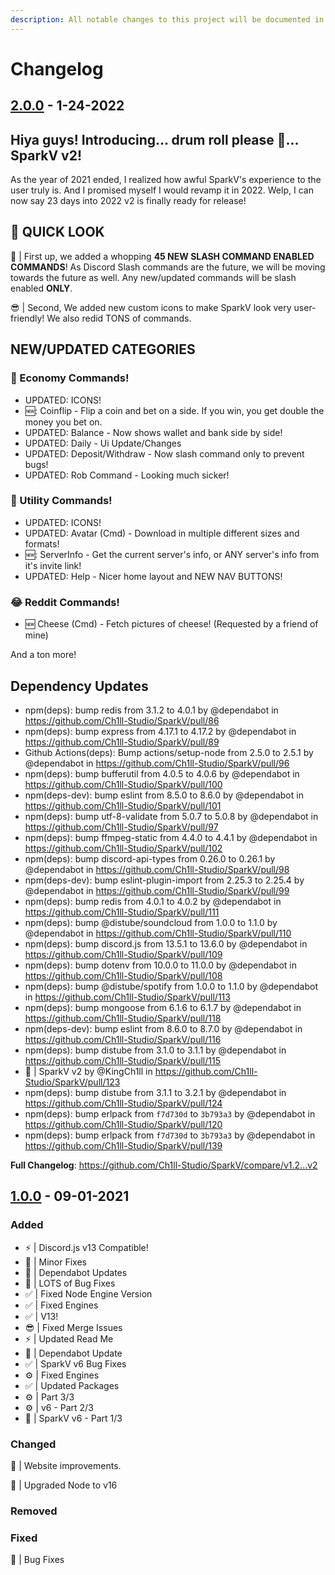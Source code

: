 ```yaml
---
description: All notable changes to this project will be documented in this file.
---
```


# Changelog

## [2.0.0](https://github.com/Ch1ll-Studio/SparkV/compare/v1.1...v2) - 1-24-2022

## Hiya guys! Introducing... drum roll please :drum:... SparkV v2!

As the year of 2021 ended, I realized how awful SparkV's experience to the user truly is. And I promised myself I would revamp it in 2022. Welp, I can now say 23 days into 2022 v2 is finally ready for release!

## :eyes: **QUICK LOOK**
:crystal_ball: | First up, we added a whopping **45 NEW SLASH COMMAND ENABLED COMMANDS**! As Discord Slash commands are the future, we will be moving towards the future as well. Any new/updated commands will be slash enabled **ONLY**.

:sunglasses: | Second, We added new custom icons to make SparkV look very user-friendly! We also redid TONS of commands.

## **NEW/UPDATED CATEGORIES**
### 💸 Economy Commands!
* UPDATED: ICONS!
* :new:: Coinflip - Flip a coin and bet on a side. If you win, you get double the money you bet on. 
* UPDATED: Balance - Now shows wallet and bank side by side!
* UPDATED: Daily - Ui Update/Changes
* UPDATED: Deposit/Withdraw - Now slash command only to prevent bugs!
* UPDATED: Rob Command - Looking much sicker!

### 🧰 Utility Commands!
* UPDATED: ICONS!
* UPDATED: Avatar (Cmd) - Download in multiple different sizes and formats!
* :new:: ServerInfo - Get the current server's info, or ANY server's info from it's invite link!
* UPDATED: Help - Nicer home layout and NEW NAV BUTTONS!

### 😂 Reddit Commands!
* :new: Cheese (Cmd) - Fetch pictures of cheese! (Requested by a friend of mine)

And a ton more!

## Dependency Updates
* npm(deps): bump redis from 3.1.2 to 4.0.1 by @dependabot in https://github.com/Ch1ll-Studio/SparkV/pull/86
* npm(deps): bump express from 4.17.1 to 4.17.2 by @dependabot in https://github.com/Ch1ll-Studio/SparkV/pull/89
* Github Actions(deps): Bump actions/setup-node from 2.5.0 to 2.5.1 by @dependabot in https://github.com/Ch1ll-Studio/SparkV/pull/96
* npm(deps): bump bufferutil from 4.0.5 to 4.0.6 by @dependabot in https://github.com/Ch1ll-Studio/SparkV/pull/100
* npm(deps-dev): bump eslint from 8.5.0 to 8.6.0 by @dependabot in https://github.com/Ch1ll-Studio/SparkV/pull/101
* npm(deps): bump utf-8-validate from 5.0.7 to 5.0.8 by @dependabot in https://github.com/Ch1ll-Studio/SparkV/pull/97
* npm(deps): bump ffmpeg-static from 4.4.0 to 4.4.1 by @dependabot in https://github.com/Ch1ll-Studio/SparkV/pull/102
* npm(deps): bump discord-api-types from 0.26.0 to 0.26.1 by @dependabot in https://github.com/Ch1ll-Studio/SparkV/pull/98
* npm(deps-dev): bump eslint-plugin-import from 2.25.3 to 2.25.4 by @dependabot in https://github.com/Ch1ll-Studio/SparkV/pull/99
* npm(deps): bump redis from 4.0.1 to 4.0.2 by @dependabot in https://github.com/Ch1ll-Studio/SparkV/pull/111
* npm(deps): bump @distube/soundcloud from 1.0.0 to 1.1.0 by @dependabot in https://github.com/Ch1ll-Studio/SparkV/pull/110
* npm(deps): bump discord.js from 13.5.1 to 13.6.0 by @dependabot in https://github.com/Ch1ll-Studio/SparkV/pull/109
* npm(deps): bump dotenv from 10.0.0 to 11.0.0 by @dependabot in https://github.com/Ch1ll-Studio/SparkV/pull/108
* npm(deps): bump @distube/spotify from 1.0.0 to 1.1.0 by @dependabot in https://github.com/Ch1ll-Studio/SparkV/pull/113
* npm(deps): bump mongoose from 6.1.6 to 6.1.7 by @dependabot in https://github.com/Ch1ll-Studio/SparkV/pull/118
* npm(deps-dev): bump eslint from 8.6.0 to 8.7.0 by @dependabot in https://github.com/Ch1ll-Studio/SparkV/pull/116
* npm(deps): bump distube from 3.1.0 to 3.1.1 by @dependabot in https://github.com/Ch1ll-Studio/SparkV/pull/115
* 🚀 | SparkV v2 by @KingCh1ll in https://github.com/Ch1ll-Studio/SparkV/pull/123
* npm(deps): bump distube from 3.1.1 to 3.2.1 by @dependabot in https://github.com/Ch1ll-Studio/SparkV/pull/124
* npm(deps): bump erlpack from `f7d730d` to `3b793a3` by @dependabot in https://github.com/Ch1ll-Studio/SparkV/pull/120
* npm(deps): bump erlpack from `f7d730d` to `3b793a3` by @dependabot in https://github.com/Ch1ll-Studio/SparkV/pull/139

**Full Changelog**: https://github.com/Ch1ll-Studio/SparkV/compare/v1.2...v2

## [1.0.0](https://github.com/KingCh1ll/sparkv) - 09-01-2021

### Added

* ⚡ \| Discord.js v13 Compatible!
* 🔨 \| Minor Fixes
* 🤖 \| Dependabot Updates
* 🐛 \| LOTS of Bug Fixes
* ✅ \| Fixed Node Engine Version
* ✅ \| Fixed Engines
* ✅ \| V13!
* 😎 \| Fixed Merge Issues
* ⚡ \| Updated Read Me
* 🤖 \| Dependabot Update
* ✅ \| SparkV v6 Bug Fixes
* ⚙ \| Fixed Engines
* ✅ \| Updated Packages
* ⚙ \| Part 3/3
* ⚙ \| v6 - Part 2/3
* 🚧 \| SparkV v6 - Part 1/3

### Changed

🔼 \| Website improvements. 

🔼 \| Upgraded Node to v16

### Removed

### Fixed

🐛 \| Bug Fixes

